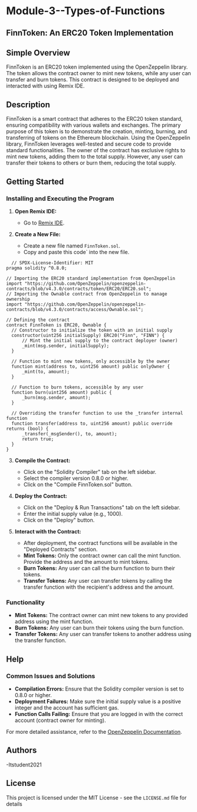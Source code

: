 # Module-3--Types-of-Functions

## FinnToken: An ERC20 Token Implementation

## Simple Overview
FinnToken is an ERC20 token implemented using the OpenZeppelin library. The token allows the contract owner to mint new tokens, while any user can transfer and burn tokens. This contract is designed to be deployed and interacted with using Remix IDE.

## Description
FinnToken is a smart contract that adheres to the ERC20 token standard, ensuring compatibility with various wallets and exchanges. The primary purpose of this token is to demonstrate the creation, minting, burning, and transferring of tokens on the Ethereum blockchain. Using the OpenZeppelin library, FinnToken leverages well-tested and secure code to provide standard functionalities. The owner of the contract has exclusive rights to mint new tokens, adding them to the total supply. However, any user can transfer their tokens to others or burn them, reducing the total supply.

## Getting Started

### Installing and Executing the Program

1. **Open Remix IDE:**
    - Go to [Remix IDE](https://remix.ethereum.org).

2. **Create a New File:**
    - Create a new file named `FinnToken.sol`.
    - Copy and paste this code` into the new file.
      
  ```solidity
    // SPDX-License-Identifier: MIT
pragma solidity ^0.8.0;

// Importing the ERC20 standard implementation from OpenZeppelin
import "https://github.com/OpenZeppelin/openzeppelin-contracts/blob/v4.3.0/contracts/token/ERC20/ERC20.sol";
// Importing the Ownable contract from OpenZeppelin to manage ownership
import "https://github.com/OpenZeppelin/openzeppelin-contracts/blob/v4.3.0/contracts/access/Ownable.sol";

// Defining the contract
contract FinnToken is ERC20, Ownable {
    // Constructor to initialize the token with an initial supply
    constructor(uint256 initialSupply) ERC20("Finn", "FINN") {
        // Mint the initial supply to the contract deployer (owner)
        _mint(msg.sender, initialSupply);
    }

    // Function to mint new tokens, only accessible by the owner
    function mint(address to, uint256 amount) public onlyOwner {
        _mint(to, amount);
    }

    // Function to burn tokens, accessible by any user
    function burn(uint256 amount) public {
        _burn(msg.sender, amount);
    }

    // Overriding the transfer function to use the _transfer internal function
    function transfer(address to, uint256 amount) public override returns (bool) {
        _transfer(_msgSender(), to, amount);
        return true;
    }
}
  ```

3. **Compile the Contract:**
    - Click on the "Solidity Compiler" tab on the left sidebar.
    - Select the compiler version 0.8.0 or higher.
    - Click on the "Compile FinnToken.sol" button.

4. **Deploy the Contract:**
    - Click on the "Deploy & Run Transactions" tab on the left sidebar.
    - Enter the initial supply value (e.g., 1000).
    - Click on the "Deploy" button.

5. **Interact with the Contract:**
    - After deployment, the contract functions will be available in the "Deployed Contracts" section.
    - **Mint Tokens:** Only the contract owner can call the mint function. Provide the address and the amount to mint tokens.
    - **Burn Tokens:** Any user can call the burn function to burn their tokens.
    - **Transfer Tokens:** Any user can transfer tokens by calling the transfer function with the recipient's address and the amount.

### Functionality
- **Mint Tokens:** The contract owner can mint new tokens to any provided address using the mint function.
- **Burn Tokens:** Any user can burn their tokens using the burn function.
- **Transfer Tokens:** Any user can transfer tokens to another address using the transfer function.

## Help
### Common Issues and Solutions
- **Compilation Errors:** Ensure that the Solidity compiler version is set to 0.8.0 or higher.
- **Deployment Failures:** Make sure the initial supply value is a positive integer and the account has sufficient gas.
- **Function Calls Failing:** Ensure that you are logged in with the correct account (contract owner for minting).

For more detailed assistance, refer to the [OpenZeppelin Documentation](https://docs.openzeppelin.com/).

## Authors
-Itstudent2021

## License

This project is licensed under the MIT License - see the `LICENSE.md` file for details
